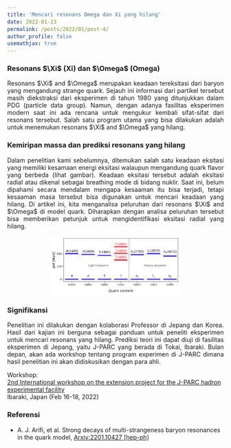 ```yaml
---
title: 'Mencari resonans Omega dan Xi yang hilang'
date: 2022-01-23
permalink: /posts/2022/01/post-4/
author_profile: false
usemathjax: true
---
```


<h3> Resonans $\Xi$ (Xi) dan $\Omega$ (Omega)</h3>
<p style="text-align: justify;">
Resonans $\Xi$ and $\Omega$ merupakan keadaan tereksitasi dari baryon yang mengandung strange quark. 
Sejauh ini informasi dari partikel tersebut masih diekstraksi dari eksperimen di tahun 1980 yang ditunjukkan dalam PDG (particle data group). 
Namun, dengan adanya fasilitas eksperimen modern saat ini ada rencana untuk mengukur kembali sifat-sifat dari resonans tersebut.
Salah satu program utama yang bisa dilakukan adalah untuk menemukan resonans $\Xi$ and $\Omega$ yang hilang.</p> 

<h3> Kemiripan massa dan prediksi resonans yang hilang </h3>
<p style="text-align: justify;">
Dalam penelitian kami sebelumnya, ditemukan salah satu keadaan eksitasi yang memiliki kesamaan energi eksitasi walaupun mengandung quark flavor yang berbeda (lihat gambar).
Keadaan eksitasi tersebut adalah eksitasi radial atau dikenal sebagai breathing mode di bidang nuklir.
Saat ini, belum dipahami secara mendalam mengapa kesaaman itu bisa terjadi, tetapi kesaaman masa tersebut bisa digunakan untuk mencari keadaan yang hilang.
Di artikel ini, kita menganalisa peluruhan dari resonans $\Xi$ and $\Omega$ di model quark. 
Diharapkan dengan analisa peluruhan tersebut bisa memberikan petunjuk untuk mengidentifikasi eksitasi radial yang hilang.</p>

<center><img src='/images/mirip.png' style="width:60%;"></center> 

<h3> Signifikansi</h3>
<p style="text-align: justify;">
Penelitian ini dilakukan dengan kolaborasi Professor di Jepang dan Korea. 
Hasil dari kajian ini berguna sebagai panduan untuk peneliti eksperimen untuk mencari resonans yang hilang.
Prediksi teori ini dapat diuji di fasilitas eksperimen di Jepang, yaitu J-PARC yang berada di Tokai, Ibaraki.
Bulan depan, akan ada workshop tentang program experimen di J-PARC dimana hasil penelitian ini akan didiskusikan dengan para ahli.</p>

Workshop: <br>
<a href="https://kds.kek.jp/event/40010/"> 2nd International workshop on the extension project for the J-PARC hadron experimental facility</a> <br>
Ibaraki, Japan (Feb 16-18, 2022)

<h3> Referensi </h3>

<ul>
  <li> A. J. Arifi, et al. Strong decays of multi-strangeness baryon resonances in the quark model, <a href="https://arxiv.org/abs/2201.10427"> Arxiv:2201.10427 [hep-ph]</a></li>
</ul>
